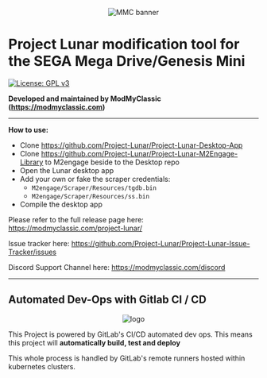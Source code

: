 <div align="center">
  
![MMC banner](http://modmyclassic.com/wp-content/uploads/2025/08/PL_fullColour_Large2-1024x380.png.png)

</div>

# Project Lunar modification tool for the SEGA Mega Drive/Genesis Mini

[![License: GPL v3](https://img.shields.io/badge/License-GPLv3-blue.svg)](https://www.gnu.org/licenses/gpl-3.0)

**Developed and maintained by ModMyClassic (https://modmyclassic.com)** 

---

**How to use:**

- Clone https://github.com/Project-Lunar/Project-Lunar-Desktop-App
- Clone https://github.com/Project-Lunar/Project-Lunar-M2Engage-Library to M2engage beside to the Desktop repo
- Open the Lunar desktop app
- Add your own or fake the scraper credentials:
  - `M2engage/Scraper/Resources/tgdb.bin`
  - `M2engage/Scraper/Resources/ss.bin`
- Compile the desktop app

Please refer to the full release page here: https://modmyclassic.com/project-lunar/

Issue tracker here: https://github.com/Project-Lunar/Project-Lunar-Issue-Tracker/issues

Discord Support Channel here: https://modmyclassic.com/discord

---

## Automated Dev-Ops with Gitlab CI / CD

<div align="center">
  
![logo](https://i.imgur.com/jCA6WWK.png)

</div>

This Project is powered by GitLab's CI/CD automated dev ops. This means this project will **automatically build, test and deploy**

This whole process is handled by GitLab's remote runners hosted within kubernetes clusters.
